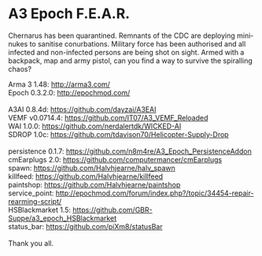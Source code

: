 A3 Epoch F.E.A.R.
=================

Chernarus has been quarantined.  Remnants of the CDC are deploying mini-nukes to sanitise conurbations.  Military force has been authorised and all infected and non-infected persons are being shot on sight.  Armed with a backpack, map and army pistol, can you find a way to survive the spiralling chaos?

Arma 3 1.48:         http://arma3.com/
<br/>
Epoch 0.3.2.0:          http://epochmod.com/
<br/>
<br/>
A3AI 0.8.4d:           https://github.com/dayzai/A3EAI
<br/>
VEMF v0.0714.4:           https://github.com/IT07/A3_VEMF_Reloaded
<br/>
WAI 1.0.0:            https://github.com/nerdalertdk/WICKED-AI
<br/>
SDROP 1.0c:          https://github.com/tdavison70/Helicopter-Supply-Drop
<br/>
<br/>
persistence 0.1.7:    https://github.com/n8m4re/A3_Epoch_PersistenceAddon
<br/>
cmEarplugs 2.0:     https://github.com/computermancer/cmEarplugs
<br/>
spawn:          https://github.com/Halvhjearne/halv_spawn
<br/>
killfeed:       https://github.com/Halvhjearne/killfeed
<br/>
paintshop:      https://github.com/Halvhjearne/paintshop
<br/>
service_point:  http://epochmod.com/forum/index.php?/topic/34454-repair-rearming-script/
<br/>
HSBlackmarket 1.5:  https://github.com/GBR-Suppe/a3_epoch_HSBlackmarket
<br/>
status_bar:     https://github.com/piXm8/statusBar
<br/>
<br/>
Thank you all.
